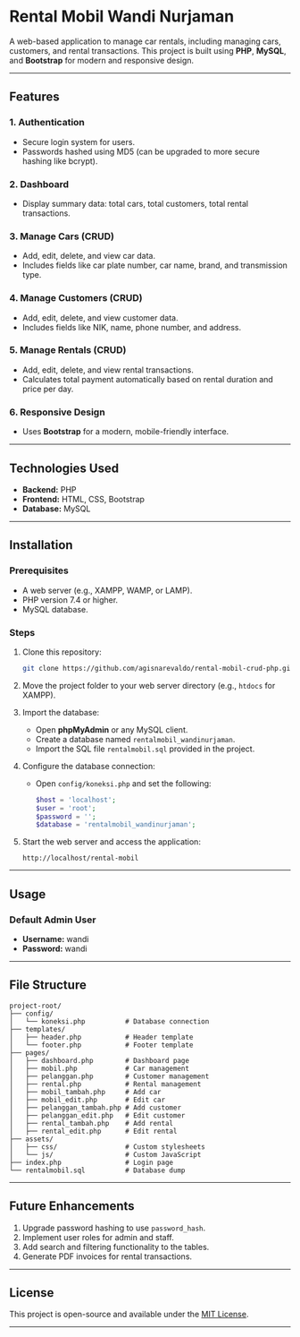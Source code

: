 # Rental Mobil Wandi Nurjaman

A web-based application to manage car rentals, including managing cars, customers, and rental transactions. This project is built using **PHP**, **MySQL**, and **Bootstrap** for modern and responsive design.

---

## Features

### 1. **Authentication**
   - Secure login system for users.
   - Passwords hashed using MD5 (can be upgraded to more secure hashing like bcrypt).

### 2. **Dashboard**
   - Display summary data: total cars, total customers, total rental transactions.

### 3. **Manage Cars (CRUD)**
   - Add, edit, delete, and view car data.
   - Includes fields like car plate number, car name, brand, and transmission type.

### 4. **Manage Customers (CRUD)**
   - Add, edit, delete, and view customer data.
   - Includes fields like NIK, name, phone number, and address.

### 5. **Manage Rentals (CRUD)**
   - Add, edit, delete, and view rental transactions.
   - Calculates total payment automatically based on rental duration and price per day.

### 6. **Responsive Design**
   - Uses **Bootstrap** for a modern, mobile-friendly interface.

---

## Technologies Used

- **Backend:** PHP
- **Frontend:** HTML, CSS, Bootstrap
- **Database:** MySQL

---

## Installation

### Prerequisites
- A web server (e.g., XAMPP, WAMP, or LAMP).
- PHP version 7.4 or higher.
- MySQL database.

### Steps
1. Clone this repository:
   ```bash
   git clone https://github.com/agisnarevaldo/rental-mobil-crud-php.git
   ```

2. Move the project folder to your web server directory (e.g., `htdocs` for XAMPP).

3. Import the database:
   - Open **phpMyAdmin** or any MySQL client.
   - Create a database named `rentalmobil_wandinurjaman`.
   - Import the SQL file `rentalmobil.sql` provided in the project.

4. Configure the database connection:
   - Open `config/koneksi.php` and set the following:
     ```php
     $host = 'localhost';
     $user = 'root';
     $password = '';
     $database = 'rentalmobil_wandinurjaman';
     ```

5. Start the web server and access the application:
   ```
   http://localhost/rental-mobil
   ```

---

## Usage

### Default Admin User
- **Username:** wandi
- **Password:** wandi

---

## File Structure

```
project-root/
├── config/
│   └── koneksi.php          # Database connection
├── templates/
│   ├── header.php           # Header template
│   └── footer.php           # Footer template
├── pages/
│   ├── dashboard.php        # Dashboard page
│   ├── mobil.php            # Car management
│   ├── pelanggan.php        # Customer management
│   ├── rental.php           # Rental management
│   ├── mobil_tambah.php     # Add car
│   ├── mobil_edit.php       # Edit car
│   ├── pelanggan_tambah.php # Add customer
│   ├── pelanggan_edit.php   # Edit customer
│   ├── rental_tambah.php    # Add rental
│   ├── rental_edit.php      # Edit rental
├── assets/
│   ├── css/                 # Custom stylesheets
│   └── js/                  # Custom JavaScript
├── index.php                # Login page
└── rentalmobil.sql          # Database dump
```

---

## Future Enhancements

1. Upgrade password hashing to use `password_hash`.
2. Implement user roles for admin and staff.
3. Add search and filtering functionality to the tables.
4. Generate PDF invoices for rental transactions.

---

## License

This project is open-source and available under the [MIT License](LICENSE).

---